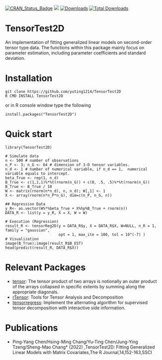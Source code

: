 [![CRAN_Status_Badge](https://www.r-pkg.org/badges/version/TensorTest2D?color=green)](https://cran.r-project.org/package=TensorTest2D)
[![](http://cranlogs.r-pkg.org/badges/grand-total/badger?color=green)](https://cran.r-project.org/package=badger)
[![Downloads](https://cranlogs.r-pkg.org/badges/TensorTest2D)](https://CRAN.R-project.org/package=TensorTest2D)
[![Total Downloads](https://cranlogs.r-pkg.org/badges/grand-total/TensorTest2D?color=orange)](https://CRAN.R-project.org/package=TensorTest2D)

# TensorTest2D
An implementation of fitting generalized linear models on second-order tensor type data. The functions within this package mainly focus on parameter estimation, including parameter coefficients and standard deviation.

# Installation
```
git clone https://github.com/yuting1214/TensorTest2D
R CMD INSTALL TensorTest2D
```
or in R console window type the following
```
install.packages("TensorTest2D")
```

# Quick start
```
library(TensorTest2D)

# Simulate data
n <- 500 # number of observations
n_P <- 3; n_G <- 64 # dimension of 3-D tensor variables.
n_d <- 1 # number of numerical variable, if n_d == 1,  numerical variable equals to intercept.
beta_True <- rep(1, n_d)
B_True <- c(1,1,1)%*%t(rnorm(n_G)) + c(0, .5, .5)%*%t(rnorm(n_G))
B_True <- B_True / 10
W <- matrix(rnorm(n*n_d), n, n_d); W[,1] <- 1
X <- array(rnorm(n*n_P*n_G), dim=c(n_P, n_G, n))

## Regression Data
y_R<- as.vector(W%*%beta_True + X%hp%B_True + rnorm(n))
DATA_R <- list(y = y_R, X = X, W = W)

# Execution (Regression)
result_R <- tensorReg2D(y = DATA_R$y, X = DATA_R$X, W=NULL, n_R = 1, family = "gaussian",
                        opt = 1, max_ite = 100, tol = 10^(-7) )
# Visualization
image(B_True);image(result_R$B_EST)
head(predict(result_R, DATA_R$X))
```

# Relevant Packages
* [tensor](https://cran.r-project.org/web/packages/tensor/index.html): The tensor product of two arrays is notionally an outer product of the arrays collapsed in specific extents by summing along the appropriate diagonals.
* [rTensor](https://cran.r-project.org/web/packages/rTensor/index.html): Tools for Tensor Analysis and Decomposition
* [tensorregress](https://cran.r-project.org/web/packages/tensorregress/index.html): Implement the alternating algorithm for supervised tensor decomposition with interactive side information.

# Publications

* Ping-Yang Chen/Hsing-Ming Chang/Yu-Ting Chen/Jung-Ying Tzeng/Sheng-Mao Chang* (2022) ,TensorTest2D: Fitting Generalized Linear Models with Matrix Covariates,The R Journal,14,152-163,SSCI
